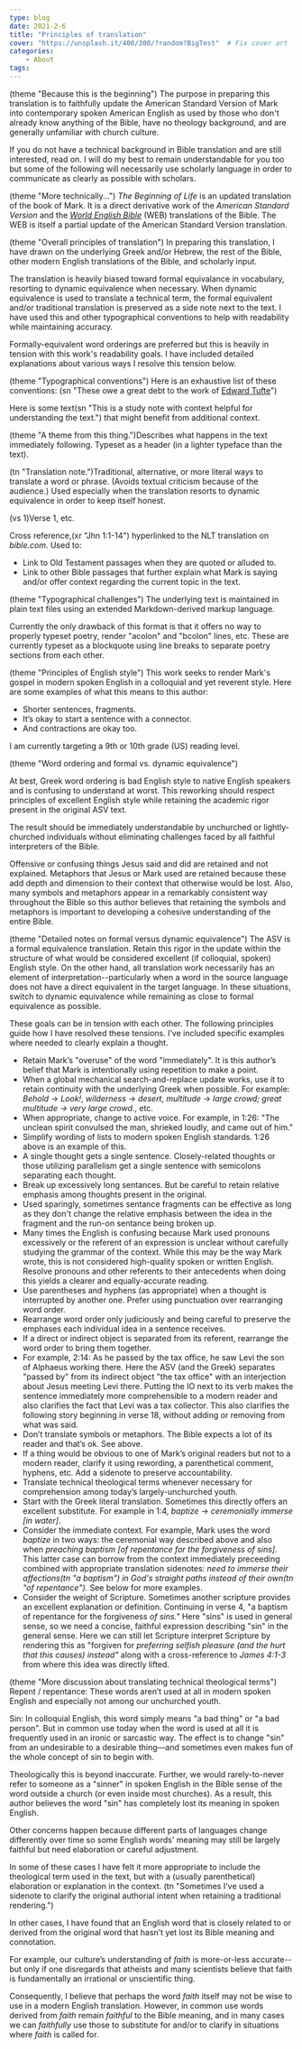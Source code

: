 ```yaml
---
type: blog
date: 2021-2-6
title: "Principles of translation"
cover: "https://unsplash.it/400/300/?random?BigTest"  # Fix cover art
categories: 
    - About
tags:
---
```

(theme "Because this is the beginning")
The purpose in preparing this translation is to faithfully update the American Standard Version of Mark into contemporary spoken American English as used by those who don't already know anything of the Bible, have no theology background, and are generally unfamiliar with church culture.  

If you do not have a technical background in Bible translation and are still interested, read on.  I will do my best to remain understandable for you too but some of the following will necessarily use scholarly language in order to communicate as clearly as possible with scholars.

(theme "More technically...")
*The Beginning of Life* is an updated translation of the book of Mark.  It is a direct derivative work of the *American Standard Version* and the *[World English Bible](https://worldenglish.bible)* (WEB) translations of the Bible.  The WEB is itself a partial update of the American Standard Version translation.

(theme "Overall principles of translation")
In preparing this translation, I have drawn on the underlying Greek and/or Hebrew, the rest of the Bible, other modern English translations of the Bible, and scholarly input.

The translation is heavily biased toward formal equivalance in vocabulary, resorting to dynamic equivalence when necessary.  When dynamic equivalence is used to translate a technical term, the formal equivalent and/or traditional translation is preserved as a side note next to the text.  I have used this and other typographical conventions to help with readability while maintaining accuracy.

Formally-equivalent word orderings are preferred but this is heavily in tension with this work's readability goals.  I have included detailed explanations about various ways I resolve this tension below.

(theme "Typographical conventions")
Here is an exhaustive list of these conventions: (sn "These owe a great debt to the work of [Edward Tufte](https://edwardtufte.github.io/tufte-css/)")

Here is some text(sn "This is a study note with context helpful for understanding the text.") that might benefit from additional context.

(theme "A theme from this thing.")Describes what happens in the text immediately following.  Typeset as a header (in a lighter typeface than the text).

(tn "Translation note.")Traditional, alternative, or more literal ways to translate a word or phrase. (Avoids textual criticism because of the audience.)  Used especially when the translation resorts to dynamic equivalence in order to keep itself honest.

(vs 1)Verse 1, etc.

Cross reference,(xr "Jhn 1:1-14") hyperlinked to the NLT translation on *bible.com*.  Used to:

  * Link to Old Testament passages when they are quoted or alluded to.
  * Link to other Bible passages that further explain what Mark is saying and/or offer context regarding the current topic in the text.

(theme "Typographical challenges")
The underlying text is maintained in plain text files using an extended Markdown-derived markup language.  

Currently the only drawback of this format is that it offers no way to properly typeset poetry, render "acolon" and "bcolon" lines, etc.  These are currently typeset as a blockquote using line breaks to separate poetry sections from each other.

(theme "Principles of English style")
This work seeks to render Mark's gospel in modern spoken English in a colloquial and yet reverent style.  Here are some examples of what this means to this author:

* Shorter sentences, fragments.
* It’s okay to start a sentence with a connector.
* And contractions are okay too.

I am currently targeting a 9th or 10th grade (US) reading level.

(theme "Word ordering and formal vs. dynamic equivalence")

At best, Greek word ordering is bad English style to native English speakers and is confusing to understand at worst. This reworking should respect principles of excellent English style while retaining the academic rigor present in the original ASV text.

The result should be immediately understandable by unchurched or lightly-churched individuals without eliminating challenges faced by all faithful interpreters of the Bible. 

Offensive or confusing things Jesus said and did are retained and not explained. Metaphors that Jesus or Mark used are retained because these add depth and dimension to their context that otherwise would be lost.  Also, many symbols and metaphors appear in a remarkably consistent way throughout the Bible so this author believes that retaining the symbols and metaphors is important to developing a cohesive understanding of the entire Bible.

(theme "Detailed notes on formal versus dynamic equivalence")
The ASV is a formal equivalence translation. Retain this rigor in the update within the structure of what would be considered excellent (if colloquial, spoken) English style. On the other hand, all translation work necessarily has an element of interpretation--particularly when a word in the source language does not have a direct equivalent in the target language. In these situations, switch to dynamic equivalence while remaining as close to formal equivalence as possible.

These goals can be in tension with each other. The following principles guide how I have resolved these tensions. I’ve included specific examples where needed to clearly explain a thought.

* Retain Mark’s "overuse" of the word "immediately". It is this author’s belief that Mark is intentionally using repetition to make a point.
* When a global mechanical search-and-replace update works, use it to retain continuity with the underlying Greek when possible. For example: *Behold* → *Look!*, *wilderness* → *desert*, *multitude* → *large crowd; great multitude → very large crowd.*, etc.
* When appropriate, change to active voice. For example, in 1:26: "The unclean spirit convulsed the man, shrieked loudly, and came out of him."
* Simplify wording of lists to modern spoken English standards. 1:26 above is an example of this.
* A single thought gets a single sentence. Closely-related thoughts or those utilizing parallelism get a single sentence with semicolons separating each thought.
* Break up excessively long sentances.  But be careful to retain relative emphasis among thoughts present in the original.
* Used sparingly, sometimes sentance fragments can be effective as long as they don't change the relative emphasis between the idea in the fragment and the run-on sentance being broken up.
* Many times the English is confusing because Mark used pronouns excessively or the referent of an expression is unclear without carefully studying the grammar of the context. While this may be the way Mark wrote, this is not considered high-quality spoken or written English. Resolve pronouns and other referents to their antecedents when doing this yields a clearer and equally-accurate reading.
* Use parentheses and hyphens (as appropriate) when a thought is interrupted by another one. Prefer using punctuation over rearranging word order.
* Rearrange word order only judiciously and being careful to preserve the emphases each individual idea in a sentence receives.
* If a direct or indirect object is separated from its referent, rearrange the word order to bring them together.
* For example, 2:14: As he passed by the tax office, he saw Levi the son of Alphaeus working there. Here the ASV (and the Greek) separates "passed by" from its indirect object "the tax office" with an interjection about Jesus meeting Levi there. Putting the IO next to its verb makes the sentence immediately more comprehensible to a modern reader and also clarifies the fact that Levi was a tax collector.  This also clarifies the following story beginning in verse 18, without adding or removing from what was said.
* Don’t translate symbols or metaphors. The Bible expects a lot of its reader and that’s ok.  See above.
* If a thing would be obvious to one of Mark’s original readers but not to a modern reader, clarify it using rewording, a parenthetical comment, hyphens, etc.  Add a sidenote to preserve accountability.
* Translate technical theological terms whenever necessary for comprehension among today’s largely-unchurched youth.
* Start with the Greek literal translation.  Sometimes this directly offers an excellent substitute.  For example in 1:4, *baptize* → *ceremonially immerse [in water]*.
* Consider the immediate context.  For example, Mark uses the word *baptize* in two ways: the ceremonial way described above and also when *preaching baptism [of repentance for the forgiveness of sins]*.  This latter case can borrow from the context immediately preceeding combined with appropriate translation sidenotes: *need to immerse their affections(tn "a baptism") in God's straight paths instead of their own(tn "of repentance").*  See below for more examples.
* Consider the weight of Scripture.  Sometimes another scripture provides an excellent explanation or definition.  Continuing in verse 4, "a baptism of repentance for the forgiveness *of sins."*  Here "sins" is used in general sense, so we need a concise, faithful expression describing "sin" in the general sense.  Here we can still let Scripture interpret Scripture by rendering this as "forgiven for *preferring selfish pleasure (and the hurt that this causes) instead"* along with a cross-reference to *James 4:1-3* from where this idea was directly lifted.

(theme "More discussion about translating technical theological terms")
Repent / repentance: These words aren’t used at all in modern spoken English and especially not among our unchurched youth.

Sin: In colloquial English, this word simply means "a bad thing" or "a bad person". But in common use today when the word is used at all it is frequently used in an ironic or sarcastic way. The effect is to change "sin" from an undesirable to a desirable thing—and sometimes even makes fun of the whole concept of sin to begin with.

Theologically this is beyond inaccurate. Further, we would rarely-to-never refer to someone as a "sinner" in spoken English in the Bible sense of the word outside a church (or even inside most churches). As a result, this author believes the word "sin" has completely lost its meaning in spoken English.

Other concerns happen because different parts of languages change differently over time so some English words' meaning may still be largely faithful but need elaboration or careful adjustment.

In some of these cases I have felt it more appropriate to include the theological term used in the text, but with a (usually parenthetical) elaboration or explanation in the context.  (tn "Sometimes I've used a sidenote to clarify the original authorial intent when retaining a traditional rendering.")

In other cases, I have found that an English word that is closely related to or derived from the original word that hasn’t yet lost its Bible meaning and connotation.

For example, our culture’s understanding of *faith* is more-or-less accurate--but only if one disregards that atheists and many scientists believe that faith is fundamentally an irrational or unscientific thing.

Consequently, I believe that perhaps the word *faith* itself may not be wise to use in a modern English translation.  However, in common use words derived from *faith* remain *faithful* to the Bible meaning, and in many cases we can *faithfully* use those to substitute for and/or to clarify in situations where *faith* is called for.

